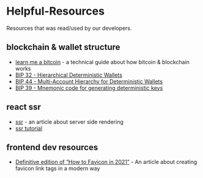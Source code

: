 # Helpful-Resources
Resources that was read/used by our developers.

## blockchain & wallet structure 
- [learn me a bitcoin] - a technical guide about how bitcoin & blockchain works
- [BIP 32 - Hierarchical Deterministic Wallets]
- [BIP 44 - Multi-Account Hierarchy for Deterministic Wallets]
- [BIP 39 - Mnemonic code for generating deterministic keys]

## react ssr
- [ssr] - an article about server side rendering
- [ssr tutorial]

## frontend dev resources
- [Definitive edition of “How to Favicon in 2021”] - An article about creating favicon link tags in a modern way


[//]: #
  [learn me a bitcoin]: <https://learnmeabitcoin.com/technical/>
  [BIP 32 - Hierarchical Deterministic Wallets]: <https://github.com/bitcoin/bips/blob/master/bip-0032.mediawiki>
  [BIP 44 - Multi-Account Hierarchy for Deterministic Wallets]: <https://github.com/bitcoin/bips/blob/master/bip-0044.mediawiki>
  [BIP 39 - Mnemonic code for generating deterministic keys]: <https://github.com/bitcoin/bips/blob/master/bip-0039.mediawiki>
  [ssr]: <https://www.freecodecamp.org/news/what-exactly-is-client-side-rendering-and-hows-it-different-from-server-side-rendering-bd5c786b340d/>
  [ssr tutorial]: <https://www.youtube.com/playlist?list=PLMhLdUN2ZKJ2f-QDFBP1iphsmPd81MQOO>
  [Definitive edition of “How to Favicon in 2021”]: <https://medium.com/web-dev-survey-from-kyoto/favicon-nightmare-how-to-maintain-sanity-7628bfc39918>
